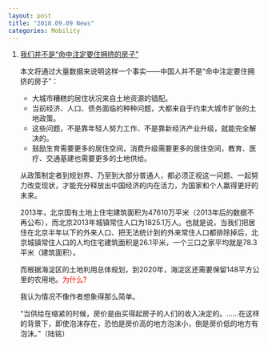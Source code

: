 ```yaml
---
layout: post
title: "2018.09.09 News"
categories: Mobility
---
```


1. [我们并不是“命中注定要住拥挤的房子”](https://www.weibo.com/mygroups?gid=4268645918050740&wvr=6&leftnav=1#_0)

    本文将通过大量数据来说明这样一个事实——中国人并不是“命中注定要住拥挤的房子”：

    - 大城市糟糕的居住状况来自土地资源的错配。
    - 当前经济、人口、债务面临的种种问题，大都来自于约束大城市扩张的土地政策。
    - 这些问题，不是靠年轻人努力工作、不是靠新经济产业升级，就能完全解决的。
    - 鼓励生育需要更多的居住空间，消费升级需要更多的居住空间，教育、医疗、交通基建也需要更多的土地供给。
    
    从政策制定者到规划界、乃至到大部分普通人，都必须正视这一问题、一起努力改变现状，才能充分释放出中国经济的内在活力，为国家和个人赢得更好的未来。

    2013年，北京国有土地上住宅建筑面积为47610万平米（2013年后的数据不再公布），而北京2013年城镇常住人口为1825.1万人。也就是说，当我们把居住在北京半年以下的外来人口、把无法统计到的外来常住人口都排除掉后，北京城镇常住人口的人均住宅建筑面积是26.1平米，一个三口之家平均就是78.3平米（建筑面积）。

    而根据海淀区的土地利用总体规划，到2020年，海淀区还需要保留148平方公里的农用地。<font color='red'>为什么?</font>

    我认为情况不像作者想象得那么简单。

    “当供给在缩紧的时候，房价是由买得起房子的人们的收入决定的。……在这样的背景下，即使泡沫存在，恐怕是房价高的地方泡沫小，倒是房价低的地方有泡沫。”（陆铭）

